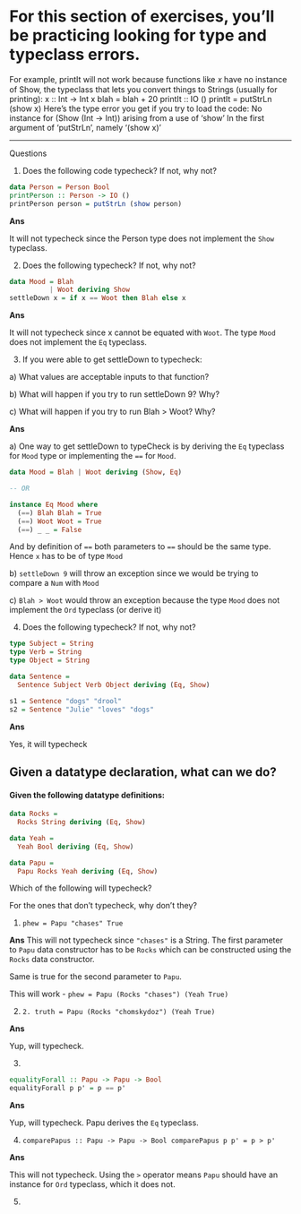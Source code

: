 # For this section of exercises, you’ll be practicing looking for type and typeclass errors.
For example, printIt will not work because functions like 𝑥 have no instance of Show, the typeclass that lets you convert things to Strings (usually for printing):
x :: Int -> Int x blah = blah + 20
printIt :: IO ()
printIt = putStrLn (show x)
Here’s the type error you get if you try to load the code:
No instance for (Show (Int -> Int)) arising
  from a use of ‘show’
In the first argument of ‘putStrLn’, namely ‘(show x)’

-----
Questions

1. Does the following code typecheck? If not, why not?

```haskell
data Person = Person Bool 
printPerson :: Person -> IO ()
printPerson person = putStrLn (show person)
```

**Ans**

It will not typecheck since the Person type does not implement the `Show` typeclass.

2. Does the following typecheck? If not, why not?

```haskell
data Mood = Blah
          | Woot deriving Show
settleDown x = if x == Woot then Blah else x
```

**Ans** 

It will not typecheck since x cannot be equated with `Woot`. The type `Mood` does not implement the `Eq` typeclass.

3. If you were able to get settleDown to typecheck:

a) What values are acceptable inputs to that function?

b) What will happen if you try to run settleDown 9? Why?

c) What will happen if you try to run Blah > Woot? Why?

**Ans**

a) One way to get settleDown to typeCheck is by deriving the `Eq` typeclass for `Mood` type or implementing the `==` for `Mood`.

```haskell
data Mood = Blah | Woot deriving (Show, Eq)

-- OR

instance Eq Mood where
  (==) Blah Blah = True
  (==) Woot Woot = True
  (==) _ _ = False
```

And by definition of `==` both parameters to `==` should be the same type. Hence `x` has to be of type `Mood`

b) `settleDown 9` will throw an exception since we would be trying to compare a `Num` with `Mood`

c) `Blah > Woot` would throw an exception because the type `Mood` does not implement the `Ord` typeclass (or derive it)


4. Does the following typecheck? If not, why not?

```haskell
type Subject = String
type Verb = String
type Object = String

data Sentence =
  Sentence Subject Verb Object deriving (Eq, Show)

s1 = Sentence "dogs" "drool"
s2 = Sentence "Julie" "loves" "dogs"
```

**Ans**

Yes, it will typecheck


## Given a datatype declaration, what can we do?

#### Given the following datatype definitions:

```haskell
data Rocks =
  Rocks String deriving (Eq, Show)

data Yeah =
  Yeah Bool deriving (Eq, Show)

data Papu =
  Papu Rocks Yeah deriving (Eq, Show)
```

Which of the following will typecheck? 

For the ones that don’t typecheck, why don’t they?

1. `phew = Papu "chases" True`

**Ans**
This will not typecheck since `"chases"` is a String. The first parameter to `Papu` data constructor 
has to be `Rocks` which can be constructed using the `Rocks` data constructor.

Same is true for the second parameter to `Papu`.

This will work - `phew = Papu (Rocks "chases") (Yeah True)`

2. `2. truth = Papu (Rocks "chomskydoz") (Yeah True)`

**Ans**

Yup, will typecheck.

3. 
```haskell
equalityForall :: Papu -> Papu -> Bool
equalityForall p p' = p == p'
```

**Ans**

Yup, will typecheck. Papu derives the `Eq` typeclass.

4. `comparePapus :: Papu -> Papu -> Bool comparePapus p p' = p > p'`

**Ans**

This will not typecheck. Using the `>` operator means `Papu` should have an instance for `Ord` typeclass, which it does not.

5. 